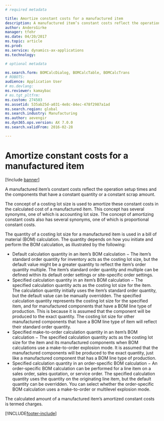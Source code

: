 ```yaml
---
# required metadata

title: Amortize constant costs for a manufactured item
description: A manufactured item’s constant costs reflect the operation setup times and the components that have a constant quantity or a constant scrap amount. 
author: AndersGirke
manager: tfehr
ms.date: 04/20/2017
ms.topic: article
ms.prod: 
ms.service: dynamics-ax-applications
ms.technology: 

# optional metadata

ms.search.form: BOMCalcDialog, BOMCalcTable, BOMCalcTrans
# ROBOTS: 
audience: Application User
# ms.devlang: 
ms.reviewer: kamaybac
# ms.tgt_pltfrm: 
ms.custom: 274503
ms.assetid: 535ab25d-a031-4e8c-84ec-478f2987a1ad
ms.search.region: global
ms.search.industry: Manufacturing
ms.author: aevengir
ms.dyn365.ops.version: AX 7.0.0
ms.search.validFrom: 2016-02-28

---
```


# Amortize constant costs for a manufactured item

[!include [banner](../includes/banner.md)]

A manufactured item’s constant costs reflect the operation setup times and the components that have a constant quantity or a constant scrap amount. 

The concept of a costing lot size is used to amortize these constant costs in the calculated cost of a manufactured item. This concept has several synonyms, one of which is accounting lot size. The concept of amortizing constant costs also has several synonyms, one of which is proportional constant costs.

The quantity of a costing lot size for a manufactured item is used in a bill of material (BOM) calculation. The quantity depends on how you initiate and perform the BOM calculation, as illustrated by the following:

-   Default calculation quantity in an item’s BOM calculation − The item’s standard order quantity for inventory acts as the costing lot size, but the default value might be a greater quantity to reflect the item’s order quantity multiple. The item’s standard order quantity and multiple can be defined within its default order settings or site-specific order settings.
-   Specified calculation quantity in an item’s BOM calculation − The specified calculation quantity acts as the costing lot size for the item. The calculation quantity initially uses the item’s standard order quantity, but the default value can be manually overridden. The specified calculation quantity represents the costing lot size for the specified item, and for manufactured components that have a BOM line type of production. This is because it is assumed that the component will be produced to the exact quantity. The costing lot size for other manufactured components that have a BOM line type of item will reflect their standard order quantity.
-   Specified make-to-order calculation quantity in an item’s BOM calculation − The specified calculation quantity acts as the costing lot size for the item and its manufactured components when BOM calculations use a make-to-order explosion mode. It is assumed that the manufactured components will be produced to the exact quantity, just like a manufactured component that has a BOM line type of production.
-   Specified calculation quantity in an order-specific BOM calculation − An order-specific BOM calculation can be performed for a line item on a sales order, sales quotation, or service order. The specified calculation quantity uses the quantity on the originating line item, but the default quantity can be overridden. You can select whether the order-specific BOM calculation uses a make-to-order or multilevel explosion mode.

The calculated amount of a manufactured item’s amortized constant costs is termed charges.







[!INCLUDE[footer-include](../../includes/footer-banner.md)]